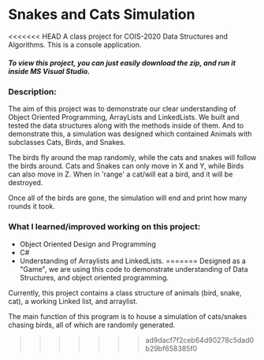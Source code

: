 # Snakes and Cats Simulation

<<<<<<< HEAD
A class project for COIS-2020 Data Structures and Algorithms. This is a console application.

##### To view this project, you can just easily download the zip, and run it inside MS Visual Studio.



### Description:

The aim of this project was to demonstrate our clear understanding of Object Oriented Programming, ArrayLists and LinkedLists. We built and tested the data structures along with the methods inside of them. And to demonstrate this, a simulation was designed which contained Animals with subclasses Cats, Birds, and Snakes.

The birds fly around the map randomly, while the cats and snakes will follow the birds around. Cats and Snakes can only move in X and Y, while Birds can also move in Z. When in 'range' a cat/will eat a bird, and it will be destroyed. 

Once all of the birds are gone, the simulation will end and print how many rounds it took.



### What I learned/improved working on this project:

- Object Oriented Design and Programming
- C#
- Understanding of Arraylists and LinkedLists.
=======
Designed as a "Game", we are using this code to demonstrate understanding of Data Structures, and object oriented programming.

Currently, this project contains a class structure of animals (bird, snake, cat), a working Linked list, and arraylist.

The main function of this program is to house a simulation of cats/snakes chasing birds, all of which are randomly generated.
>>>>>>> ad9dacf7f2ceb64d90278c5dad0b29bf658385f0
